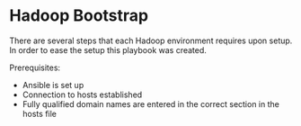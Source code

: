 # Hadoop Bootstrap

There are several steps that each Hadoop environment requires upon setup. In
order to ease the setup this playbook was created.

Prerequisites:
* Ansible is set up
* Connection to hosts established
* Fully qualified domain names are entered in the correct section in the hosts
  file
